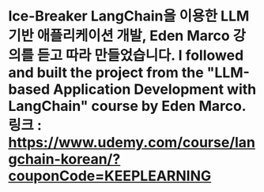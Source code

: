 # Ice-Breaker LangChain을 이용한 LLM 기반 애플리케이션 개발, Eden Marco 강의를 듣고 따라 만들었습니다.  I followed and built the project from the "LLM-based Application Development with LangChain" course by Eden Marco.  링크 : https://www.udemy.com/course/langchain-korean/?couponCode=KEEPLEARNING

